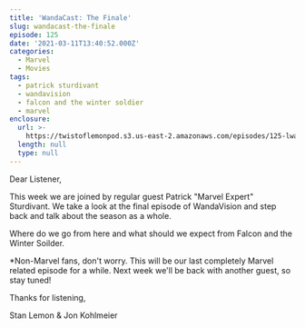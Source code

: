 ```yaml
---
title: 'WandaCast: The Finale'
slug: wandacast-the-finale
episode: 125
date: '2021-03-11T13:40:52.000Z'
categories:
  - Marvel
  - Movies
tags:
  - patrick sturdivant
  - wandavision
  - falcon and the winter soldier
  - marvel
enclosure:
  url: >-
    https://twistoflemonpod.s3.us-east-2.amazonaws.com/episodes/125-lwatol-20210311.mp3
  length: null
  type: null
---
```


Dear Listener,

This week we are joined by regular guest Patrick "Marvel Expert" Sturdivant. We take a look at the final episode of WandaVision and step back and talk about the season as a whole.

Where do we go from here and what should we expect from Falcon and the Winter Soilder.

\*Non-Marvel fans, don't worry. This will be our last completely Marvel related episode for a while. Next week we'll be back with another guest, so stay tuned!

Thanks for listening,

Stan Lemon & Jon Kohlmeier
